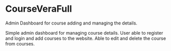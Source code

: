 # CourseVeraFull
Admin Dashboard for course adding and managing the details.

Simple admin dashboard for managing course details.
User able to register and login and add courses to the website.
Able to edit and delete the course from courses.
